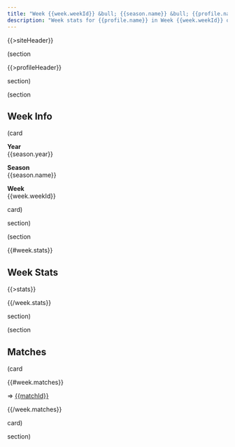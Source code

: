 ```yaml
---
title: "Week {{week.weekId}} &bull; {{season.name}} &bull; {{profile.name}}"
description: "Week stats for {{profile.name}} in Week {{week.weekId}} of {{season.name}}"
---
```


{{>siteHeader}}

(section

{{>profileHeader}}

section)

(section

## Week Info

(card

**Year**\
{{season.year}}

**Season**\
{{season.name}}

**Week**\
{{week.weekId}}

card)

section)

(section

{{#week.stats}}

## Week Stats

{{>stats}}

{{/week.stats}}

section)

(section

## Matches

(card

{{#week.matches}}

=> [{{matchId}}](/{{profile.profileId}}/m/{{matchId}})

{{/week.matches}}

card)

section)